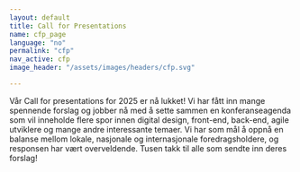```yaml
---
layout: default
title: Call for Presentations
name: cfp_page
language: "no"
permalink: "cfp"
nav_active: cfp
image_header: "/assets/images/headers/cfp.svg"

---
```


Vår Call for presentations for 2025 er nå lukket! Vi har fått inn mange spennende forslag og jobber nå med å sette sammen en konferanseagenda som vil inneholde flere spor innen digital design, front-end, back-end, agile utviklere og mange andre interessante temaer. Vi har som mål å oppnå en balanse mellom lokale, nasjonale og internasjonale foredragsholdere, og responsen har vært overveldende. Tusen takk til alle som sendte inn deres forslag!
